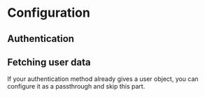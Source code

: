 # Configuration

## Authentication

## Fetching user data
If your authentication method already gives a user object, you can configure it as a passthrough and skip this part.
